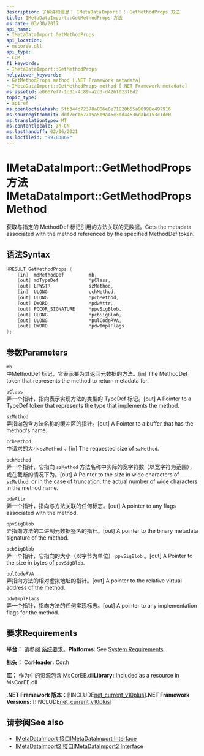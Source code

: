 ```yaml
---
description: 了解详细信息： IMetaDataImport：： GetMethodProps 方法
title: IMetaDataImport::GetMethodProps 方法
ms.date: 03/30/2017
api_name:
- IMetaDataImport.GetMethodProps
api_location:
- mscoree.dll
api_type:
- COM
f1_keywords:
- IMetaDataImport::GetMethodProps
helpviewer_keywords:
- GetMethodProps method [.NET Framework metadata]
- IMetaDataImport::GetMethodProps method [.NET Framework metadata]
ms.assetid: e0667ef7-1d31-4c89-a2d3-d426f023f8d2
topic_type:
- apiref
ms.openlocfilehash: 5fb344d72378a806e0e71820b55a90998e497916
ms.sourcegitcommit: ddf7edb67715a5b9a45e3dd44536dabc153c1de0
ms.translationtype: MT
ms.contentlocale: zh-CN
ms.lasthandoff: 02/06/2021
ms.locfileid: "99783869"
---
```

# <a name="imetadataimportgetmethodprops-method"></a><span data-ttu-id="fac3f-103">IMetaDataImport::GetMethodProps 方法</span><span class="sxs-lookup"><span data-stu-id="fac3f-103">IMetaDataImport::GetMethodProps Method</span></span>

<span data-ttu-id="fac3f-104">获取与指定的 MethodDef 标记引用的方法关联的元数据。</span><span class="sxs-lookup"><span data-stu-id="fac3f-104">Gets the metadata associated with the method referenced by the specified MethodDef token.</span></span>  
  
## <a name="syntax"></a><span data-ttu-id="fac3f-105">语法</span><span class="sxs-lookup"><span data-stu-id="fac3f-105">Syntax</span></span>  
  
```cpp  
HRESULT GetMethodProps (  
    [in]  mdMethodDef         mb,  
    [out] mdTypeDef           *pClass,  
    [out] LPWSTR              szMethod,  
    [in]  ULONG               cchMethod,  
    [out] ULONG               *pchMethod,  
    [out] DWORD               *pdwAttr,  
    [out] PCCOR_SIGNATURE     *ppvSigBlob,  
    [out] ULONG               *pcbSigBlob,  
    [out] ULONG               *pulCodeRVA,  
    [out] DWORD               *pdwImplFlags  
);  
```  
  
## <a name="parameters"></a><span data-ttu-id="fac3f-106">参数</span><span class="sxs-lookup"><span data-stu-id="fac3f-106">Parameters</span></span>  

 `mb`  
 <span data-ttu-id="fac3f-107">中MethodDef 标记，它表示要为其返回元数据的方法。</span><span class="sxs-lookup"><span data-stu-id="fac3f-107">[in] The MethodDef token that represents the method to return metadata for.</span></span>  
  
 `pClass`  
 <span data-ttu-id="fac3f-108">弄一个指针，指向表示实现方法的类型的 TypeDef 标记。</span><span class="sxs-lookup"><span data-stu-id="fac3f-108">[out] A Pointer to a TypeDef token that represents the type that implements the method.</span></span>  
  
 `szMethod`  
 <span data-ttu-id="fac3f-109">弄指向包含方法名称的缓冲区的指针。</span><span class="sxs-lookup"><span data-stu-id="fac3f-109">[out] A Pointer to a buffer that has the method's name.</span></span>  
  
 `cchMethod`  
 <span data-ttu-id="fac3f-110">中请求的大小 `szMethod` 。</span><span class="sxs-lookup"><span data-stu-id="fac3f-110">[in] The requested size of `szMethod`.</span></span>  
  
 `pchMethod`  
 <span data-ttu-id="fac3f-111">弄一个指针，它指向 `szMethod` 方法名称中实际的宽字符数（以宽字符为范围），或在截断的情况下为。</span><span class="sxs-lookup"><span data-stu-id="fac3f-111">[out] A Pointer to the size in wide characters of `szMethod`, or in the case of truncation, the actual number of wide characters in the method name.</span></span>  
  
 `pdwAttr`  
 <span data-ttu-id="fac3f-112">弄一个指针，指向与方法关联的任何标志。</span><span class="sxs-lookup"><span data-stu-id="fac3f-112">[out] A pointer to any flags associated with the method.</span></span>  
  
 `ppvSigBlob`  
 <span data-ttu-id="fac3f-113">弄指向方法的二进制元数据签名的指针。</span><span class="sxs-lookup"><span data-stu-id="fac3f-113">[out] A pointer to the binary metadata signature of the method.</span></span>  
  
 `pcbSigBlob`  
 <span data-ttu-id="fac3f-114">弄一个指针，它指向的大小（以字节为单位） `ppvSigBlob` 。</span><span class="sxs-lookup"><span data-stu-id="fac3f-114">[out] A Pointer to the size in bytes of `ppvSigBlob`.</span></span>  
  
 `pulCodeRVA`  
 <span data-ttu-id="fac3f-115">弄指向方法的相对虚拟地址的指针。</span><span class="sxs-lookup"><span data-stu-id="fac3f-115">[out] A pointer to the relative virtual address of the method.</span></span>  
  
 `pdwImplFlags`  
 <span data-ttu-id="fac3f-116">弄一个指针，指向方法的任何实现标志。</span><span class="sxs-lookup"><span data-stu-id="fac3f-116">[out] A pointer to any implementation flags for the method.</span></span>  
  
## <a name="requirements"></a><span data-ttu-id="fac3f-117">要求</span><span class="sxs-lookup"><span data-stu-id="fac3f-117">Requirements</span></span>  

 <span data-ttu-id="fac3f-118">**平台：** 请参阅 [系统要求](../../get-started/system-requirements.md)。</span><span class="sxs-lookup"><span data-stu-id="fac3f-118">**Platforms:** See [System Requirements](../../get-started/system-requirements.md).</span></span>  
  
 <span data-ttu-id="fac3f-119">**标头：** Cor</span><span class="sxs-lookup"><span data-stu-id="fac3f-119">**Header:** Cor.h</span></span>  
  
 <span data-ttu-id="fac3f-120">**库：** 作为中的资源包含 MsCorEE.dll</span><span class="sxs-lookup"><span data-stu-id="fac3f-120">**Library:** Included as a resource in MsCorEE.dll</span></span>  
  
 <span data-ttu-id="fac3f-121">**.NET Framework 版本：**[!INCLUDE[net_current_v10plus](../../../../includes/net-current-v10plus-md.md)]</span><span class="sxs-lookup"><span data-stu-id="fac3f-121">**.NET Framework Versions:** [!INCLUDE[net_current_v10plus](../../../../includes/net-current-v10plus-md.md)]</span></span>  
  
## <a name="see-also"></a><span data-ttu-id="fac3f-122">请参阅</span><span class="sxs-lookup"><span data-stu-id="fac3f-122">See also</span></span>

- [<span data-ttu-id="fac3f-123">IMetaDataImport 接口</span><span class="sxs-lookup"><span data-stu-id="fac3f-123">IMetaDataImport Interface</span></span>](imetadataimport-interface.md)
- [<span data-ttu-id="fac3f-124">IMetaDataImport2 接口</span><span class="sxs-lookup"><span data-stu-id="fac3f-124">IMetaDataImport2 Interface</span></span>](imetadataimport2-interface.md)
